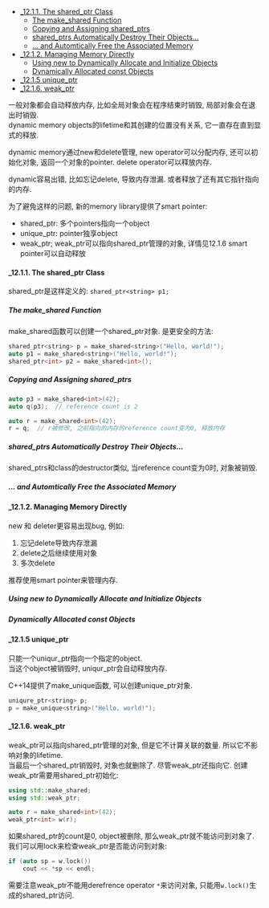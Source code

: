 <!-- TOC -->

- [_12.1.1. The shared_ptr Class](#_1211-the-shared_ptr-class)
  - [The make_shared Function](#the-make_shared-function)
  - [Copying and Assigning shared_ptrs](#copying-and-assigning-shared_ptrs)
  - [shared_ptrs Automatically Destroy Their Objects...](#shared_ptrs-automatically-destroy-their-objects)
  - [... and Automtically Free the Associated Memory](#-and-automtically-free-the-associated-memory)
- [_12.1.2. Managing Memory Directly](#_1212-managing-memory-directly)
  - [Using new to Dynamically Allocate and Initialize Objects](#using-new-to-dynamically-allocate-and-initialize-objects)
  - [Dynamically Allocated const Objects](#dynamically-allocated-const-objects)
- [_12.1.5 unique_ptr](#_1215-unique_ptr)
- [_12.1.6. weak_ptr](#_1216-weak_ptr)

<!-- /TOC -->

一般对象都会自动释放内存, 比如全局对象会在程序结束时销毁, 局部对象会在退出时销毁.  
dynamic memory objects的lifetime和其创建的位置没有关系, 它一直存在直到显式的释放.

dynamic memory通过new和delete管理, new operator可以分配内存, 还可以初始化对象, 返回一个对象的pointer. delete operator可以释放内存.

dynamic容易出错, 比如忘记delete, 导致内存泄漏. 或者释放了还有其它指针指向的内存.  

为了避免这样的问题, 新的memory library提供了smart pointer:
- shared_ptr: 多个pointers指向一个object
- unique_ptr: pointer独享object
- weak_ptr; weak_ptr可以指向shared_ptr管理的对象, 详情见12.1.6
smart pointer可以自动释放

<a id="markdown-_1211-the-shared_ptr-class" name="_1211-the-shared_ptr-class"></a>
#### _12.1.1. The shared_ptr Class

shared_ptr是这样定义的: `shared_ptr<string> p1;`

<a id="markdown-the-make_shared-function" name="the-make_shared-function"></a>
##### The make_shared Function

make_shared函数可以创建一个shared_ptr对象. 是更安全的方法:
```cpp
shared_ptr<string> p = make_shared<string>("Hello, world!");
auto p1 = make_shared<string>("Hello, world!");
shared_ptr<int> p2 = make_shared<int>();
```

<a id="markdown-copying-and-assigning-shared_ptrs" name="copying-and-assigning-shared_ptrs"></a>
##### Copying and Assigning shared_ptrs

```cpp
auto p3 = make_shared<int>(42);
auto q(p3);  // reference count is 2

auto r = make_shared<int>(42);
r = q;  // r被修改, 之前指向的内存的reference count变为0, 释放内存
```

<a id="markdown-shared_ptrs-automatically-destroy-their-objects" name="shared_ptrs-automatically-destroy-their-objects"></a>
##### shared_ptrs Automatically Destroy Their Objects...

shared_ptrs和class的destructor类似, 当reference count变为0时, 对象被销毁.

<a id="markdown--and-automtically-free-the-associated-memory" name="-and-automtically-free-the-associated-memory"></a>
##### ... and Automtically Free the Associated Memory

<a id="markdown-_1212-managing-memory-directly" name="_1212-managing-memory-directly"></a>
#### _12.1.2. Managing Memory Directly

new 和 deleter更容易出现bug, 例如:
1. 忘记delete导致内存泄漏
2. delete之后继续使用对象
3. 多次delete
   
推荐使用smart pointer来管理内存.

<a id="markdown-using-new-to-dynamically-allocate-and-initialize-objects" name="using-new-to-dynamically-allocate-and-initialize-objects"></a>
##### Using new to Dynamically Allocate and Initialize Objects

<a id="markdown-dynamically-allocated-const-objects" name="dynamically-allocated-const-objects"></a>
##### Dynamically Allocated const Objects

<a id="markdown-_1215-unique_ptr" name="_1215-unique_ptr"></a>
#### _12.1.5 unique_ptr

只能一个uniqur_ptr指向一个指定的object.  
当这个object被销毁时, uniqur_ptr会自动释放内存.

C++14提供了make_unique函数, 可以创建unique_ptr对象.

```cpp
uniqure_ptr<string> p;
p = make_unique<string>("Hello, world!");
```

<a id="markdown-_1216-weak_ptr" name="_1216-weak_ptr"></a>
#### _12.1.6. weak_ptr

weak_ptr可以指向shared_ptr管理的对象, 但是它不计算关联的数量. 所以它不影响对象的lifetime.  
当最后一个shared_ptr销毁时, 对象也就删除了. 尽管weak_ptr还指向它.
创建weak_ptr需要用shared_ptr初始化:
```cpp
using std::make_shared;
using std::weak_ptr;

auto r = make_shared<int>(42);
weak_ptr<int> w(r);
```
如果shared_ptr的count是0, object被删除, 那么weak_ptr就不能访问到对象了. 我们可以用lock来检查weak_ptr是否能访问到对象:
```cpp
if (auto sp = w.lock())
    cout << *sp << endl;
```
需要注意weak_ptr不能用derefrence operator `*`来访问对象, 只能用`w.lock()`生成的shared_ptr访问.